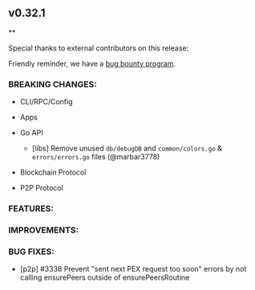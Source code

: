 ## v0.32.1

**

Special thanks to external contributors on this release:

Friendly reminder, we have a [bug bounty
program](https://hackerone.com/tendermint).

### BREAKING CHANGES:

* CLI/RPC/Config

* Apps

* Go API
  - [libs] Remove unused `db/debugDB` and `common/colors.go` & `errors/errors.go` files (@marbar3778)


* Blockchain Protocol

* P2P Protocol

### FEATURES:

### IMPROVEMENTS:

### BUG FIXES:
- [p2p] \#3338 Prevent "sent next PEX request too soon" errors by not calling
  ensurePeers outside of ensurePeersRoutine
